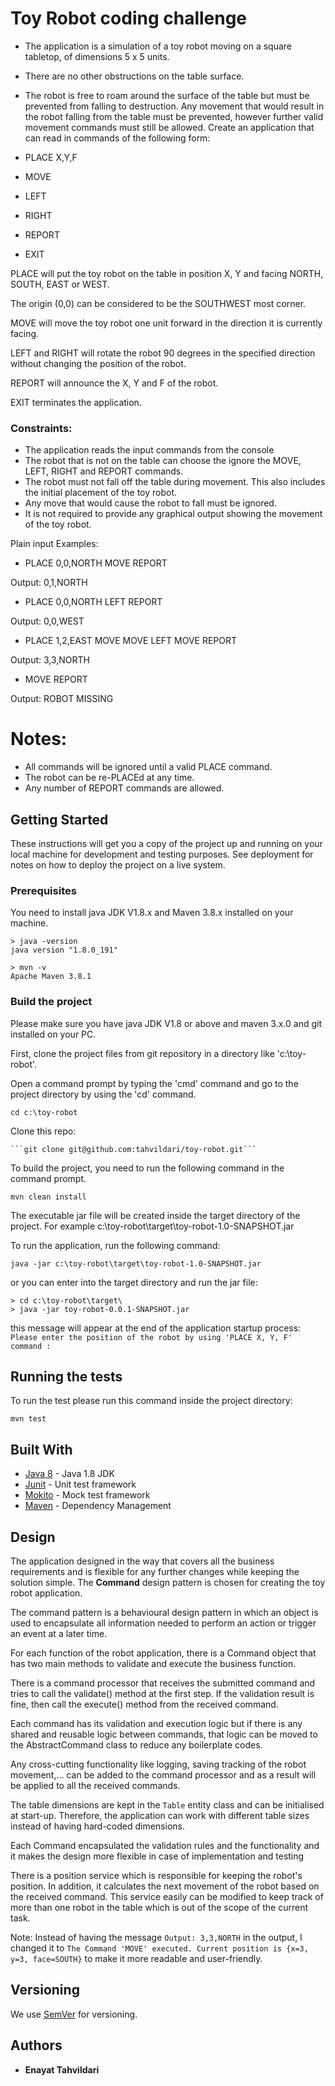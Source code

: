# Toy Robot coding challenge 

- The application is a simulation of a toy robot moving on a square tabletop, of dimensions 5 x 5 units.
- There are no other obstructions on the table surface.
- The robot is free to roam around the surface of the table but must be prevented from falling to destruction. Any movement that would result in the robot falling from the table must be prevented, however further valid movement commands must still be allowed.
Create an application that can read in commands of the following form:

- PLACE X,Y,F 
- MOVE
- LEFT
- RIGHT
- REPORT
- EXIT

PLACE will put the toy robot on the table in position X, Y and facing 
NORTH, SOUTH, EAST or WEST. 

The origin (0,0) can be considered to be the SOUTHWEST most corner.

MOVE will move the toy robot one unit forward in the direction it is currently facing.

LEFT and RIGHT will rotate the robot 90 degrees in the specified direction without changing the position of the robot.

REPORT will announce the X, Y and F of the robot.

EXIT terminates the application.
### Constraints:
- The application reads the input commands from the console
- The robot that is not on the table can choose the ignore the MOVE, LEFT, RIGHT
and REPORT commands.
- The robot must not fall off the table during movement. This also includes the initial
placement of the toy robot.
- Any move that would cause the robot to fall must be ignored.
- It is not required to provide any graphical output showing the movement of the toy
robot.

Plain input Examples:

* PLACE 0,0,NORTH
MOVE
REPORT

Output: 0,1,NORTH


* PLACE 0,0,NORTH
LEFT
REPORT

Output: 0,0,WEST

* PLACE 1,2,EAST
MOVE
MOVE
LEFT
MOVE
REPORT

Output: 3,3,NORTH

* MOVE
REPORT

Output: ROBOT MISSING

# Notes:
- All commands will be ignored until a valid PLACE command.
- The robot can be re-PLACEd at any time.
- Any number of REPORT commands are allowed.

## Getting Started

These instructions will get you a copy of the project up and running on your local machine for development and testing purposes.
See deployment for notes on how to deploy the project on a live system.

### Prerequisites

You need to install java JDK V1.8.x and Maven 3.8.x installed on your machine.

```
> java -version
java version "1.8.0_191"

> mvn -v
Apache Maven 3.8.1

```

### Build the project
Please make sure you have java JDK V1.8 or above and maven 3.x.0 and git installed on your PC.

First, clone the project files from git repository in a directory like 'c:\toy-robot'.

Open a command prompt by typing the 'cmd' command and go to the project directory by using the 'cd' command.
```
cd c:\toy-robot
```

Clone this repo:

    ```git clone git@github.com:tahvildari/toy-robot.git```
 
To build the project, you need to run the following command in the command prompt.

```
mvn clean install
```
The executable jar file will be created inside the target directory of the project. 
For example c:\toy-robot\target\toy-robot-1.0-SNAPSHOT.jar 

To run the application, run the following command: 

```
java -jar c:\toy-robot\target\toy-robot-1.0-SNAPSHOT.jar
```
or you can enter into the target directory and run the jar file:
```
> cd c:\toy-robot\target\
> java -jar toy-robot-0.0.1-SNAPSHOT.jar
```
this message will appear at the end of the application startup process:
``Please enter the position of the robot by using 'PLACE X, Y, F' command :
``

## Running the tests

To run the test please run this command inside the project directory:

``mvn test``


## Built With
* [Java 8](https://docs.oracle.com/javase/8/) - Java 1.8 JDK
* [Junit](https://junit.org/junit4/) - Unit test framework
* [Mokito](https://site.mockito.org/) - Mock test framework
* [Maven](https://maven.apache.org/) - Dependency Management

## Design
The application designed in the way that covers all the business requirements and is flexible for any further changes while keeping the solution simple.
The **Command** design pattern is chosen for creating the toy robot application. 

The command pattern is a behavioural design pattern in which an object is used to encapsulate all information needed to perform an action or trigger an event at a later time.

For each function of the robot application, there is a Command object that has two main methods to validate and execute the business function.

There is a command processor that receives the submitted command and tries to call the validate() method at the first step.
If the validation result is fine, then call the execute() method from the received command. 

Each command has its validation and execution logic but if there is any shared and reusable logic between commands, that logic can be
moved to the AbstractCommand class to reduce any boilerplate codes.

Any cross-cutting functionality like logging, saving tracking of the robot movement,... can be added to the command processor and as a result
will be applied to all the received commands.

The table dimensions are kept in the ``Table`` entity class and can be initialised at start-up. Therefore, the application can
work with different table sizes instead of having hard-coded dimensions.

Each Command encapsulated the validation rules and the functionality and it makes the design more flexible in case of implementation and testing 

There is a position service which is responsible for keeping the robot's position. In addition, it calculates the next movement of the robot based on the received command. 
This service easily can be modified to keep track of more than one robot in the table which is out of the scope of the current task.
      
Note: Instead of having the message ```Output: 3,3,NORTH``` in the output, I changed it to ```The Command 'MOVE' executed. Current position is {x=3, y=3, face=SOUTH}``` to make it more readable and user-friendly.                                                                         

## Versioning
We use [SemVer](http://semver.org/) for versioning. 

## Authors

* **Enayat Tahvildari** 

